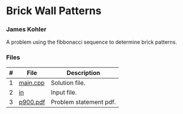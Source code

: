 # Brick Wall Patterns
### James Kohler

A problem using the fibbonacci sequence to determine brick patterns.

### Files
|#|File|Description|
|:-:|-|-|
|1|[main.cpp](./main.cpp)|Solution file.|
|2|[in](./in)|Input file.|
|3|[p900.pdf](./p900.pdf)|Problem statement pdf.|